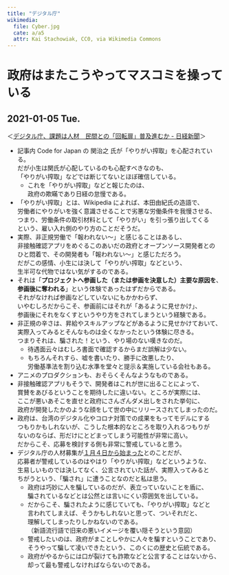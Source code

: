 ```yaml
---
title: "デジタル庁"
wikimedia:
  file: Cyber.jpg
  cate: a/a5
  attr: Kai Stachowiak, CC0, via Wikimedia Commons
---
```

# 政府はまたこうやってマスコミを操っている

## 2021-01-05 Tue.

＜[デジタル庁、課題は人材　民間との「回転扉」普及進むか - 日経新聞](https://www.nikkei.com/article/DGXZQOFS212RU021122020000000)＞

* 記事内 Code for Japan の 関治之 氏が「やりがい搾取」を心配されている。  
  だが小生は関氏が心配しているのも心配すべきなのも、  
  「やりがい搾取」などでは断じてないとほぼ確信している。  
  * これを「やりがい搾取」などと報じたのは、  
    政府の欺瞞であり日経の怠慢である。
* 「やりがい搾取」とは、Wikipedia によれば、本田由紀氏の造語で、  
  労働者にやりがいを強く意識させることで劣悪な労働条件を我慢させる、  
  つまり、労働条件の取引材料として「やりがい」を引っ張り出してくる  
  という、雇い入れ側のやり方のことだそうだ。
* 実際、非正規労働で「報われない〜」と感じることはあるし、  
  非接触確認アプリをめぐるこのあいだの政府とオープンソース開発者との  
  ひと悶着で、その開発者も「報われない〜」と感じただろう。  
  だがこの感情、小生には決して「やりがい搾取」などという、  
  生半可な代物ではない気がするのである。
* それは「**プロジェクトへ参画した（または参画を決意した）主要な原因を**、  
  **参画後に奪われる**」という体験であったはずだからである。  
  それがなければ参画などしていないにもかかわらず、  
  いやむしろだからこそ、参画前にはそれが「あるように見せかけ」、  
  参画後にそれをなくすというやり方をされてしまうという経験である。
* 非正規の辛さは、昇給やスキルアップなどがあるように見せかけておいて、  
  実際入ってみるとそんなものは全くなかったという体験に尽きる。  
  つまりそれは、騙された！という、やり場のない嘆きなのだ。
  * 待遇面云々はむしろ書面で確認するからまだ誤解は少ない。  
  * もちろんそれすら、嘘を書いたり、勝手に改悪したり、  
    労働基準法を割り込む水準を堂々と提示＆実施している会社もある。
* アニメのプロダクションも、おそらくそんなようなものである。
* 非接触確認アプリもそうで、開発者はこれが世に出ることによって、  
  賞賛をあびるということを期待したに違いない。ところが実際には、  
  ここが悪いあそこを直せと政府にさんざんダメ出しをされた挙句に、  
  政府が開発したかのような顔をして世の中にリリースされてしまったのだ。
* 政府は、台湾のデジタル化やコロナ対策での成果をもってモデルにする  
  つもりかもしれないが、こうした根本的なところを取り入れるつもりが  
  ないのならば、形だけにとどまってしまう可能性が非常に高い。  
  だからこそ、応募を検討する側も非常に警戒していると思う。
* デジタル庁の人材募集が[１月４日から始まった](https://www.nikkei.com/article/DGXZQOFS040FH0U1A100C2000000)とのことだが、  
  応募者が警戒しているのはやはり「やりがい搾取」などというような、  
  生易しいものでは決してなく、公言されていた話が、実際入ってみると  
  ちがうという、「騙され」に遭うことなのだと私は思う。
  * 政府は巧妙に人を騙しているのだが、表立っていないことを盾に、  
    騙されているなどとは公然とは言いにくい雰囲気を出している。
  * だからこそ、騙されたように感じていても、「やりがい搾取」などと  
    言われてしまえば、そうかもしれないと思って、ついそれだと、  
	理解してしまったりしかねないのである。  
	（新語流行語で旧来の悪いイメージを覆い隠そうという意図）
  * 警戒したいのは、政府がまことしやかに人々を騙すということであり、  
    そうやって騙して凌いできたという、このくにの歴史と伝統である。
  * 政府がやるからには口が裂けても詐欺などと公言することはないから、  
    却って最も警戒しなければならないのである。

